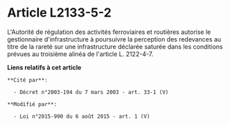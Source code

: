# Article L2133-5-2

L'Autorité de régulation des activités ferroviaires et routières autorise le gestionnaire d'infrastructure à poursuivre la
perception des redevances au titre de la rareté sur une infrastructure déclarée saturée dans les conditions prévues au
troisième alinéa de l'article L. 2122-4-7.

**Liens relatifs à cet article**

	**Cité par**:

	  - Décret n°2003-194 du 7 mars 2003 - art. 33-1 (V)

	**Modifié par**:

	  - Loi n°2015-990 du 6 août 2015 - art. 1 (V)
